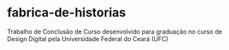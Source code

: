 # fabrica-de-historias
Trabalho de Conclusão de Curso desenvolvido para graduação no curso de Design Digital pela Universidade Federal do Ceará (UFC)
